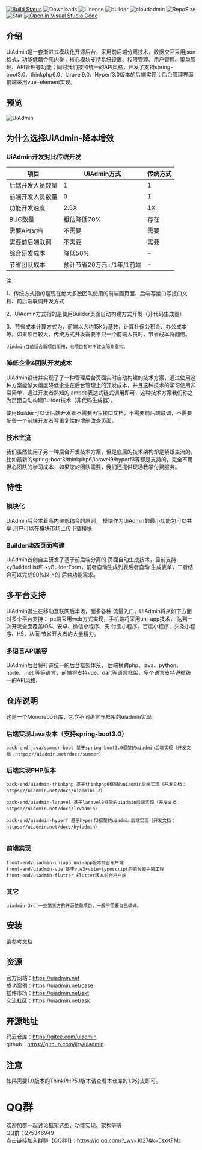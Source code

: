 [![Build Status](https://travis-ci.org/ijry/initadmin.svg?branch=master)](https://travis-ci.org/ijry/initadmin)
![Downloads](https://img.shields.io/badge/downloads-1K-brightgreen.svg)
![License](https://img.shields.io/badge/license-Apache2-brightgreen.svg)
![builder](https://img.shields.io/badge/xybuilder-1.2.0-brightgreen.svg)
![cloudadmin](https://img.shields.io/badge/xyadmin-1.2.0-brightgreen.svg)
![RepoSize](https://img.shields.io/github/repo-size/ijry/initadmin.svg)
![Star](https://img.shields.io/github/stars/ijry/initadmin.svg?style=social)
[![Open in Visual Studio Code](https://img.shields.io/badge/-open%20in%20vscode-blue?style=for-the-badge&logo=visualstudiocode)](https://open.vscode.dev/ijry/uiadmin)


## 介绍
UiAdmin是一套渐进式模块化开源后台，采用前后端分离技术，数据交互采用json格式，功能低耦合高内聚；核心模块支持系统设置、权限管理、用户管理、菜单管理、API管理等功能；同时我们按照统一的API风格，开发了支持spring-boot3.0、thinkphp6.0、laravel9.0、Hyperf3.0版本的后端实现；后台管理界面前端采用vue+element实现。

## 预览

![UiAdmin](https://cdn1.jiangruyi.com/uniCloud2022/VKCEYUGU-f12e1180-fce8-465f-a4cd-9f2da88ca0e6/6ce3a522-6b27-47d9-abd1-5573620bc636.png)


## 为什么选择UiAdmin-降本增效

### UiAdmin开发对比传统开发


| 项目  | UiAdmin方式 | 传统方式 |
| ----------- | ----------- | ----------- |
| 后端开发人员数量    | 1       |1       |
| 前端开发人员数量  | 0       |1       |
| 功能开发速度  | 2.5X |1X      |
| BUG数量  | 粗估降低70%  | 存在 |
| 需要API文档  |不需要  | 需要 |
| 需要前后端联调  |不需要  | 需要 |
| 综合研发成本  | 降低50%  | - |
| 节省团队成本  | 预计节省20万元+/1年/1前端  | - |

注：

1、传统方式指的是现在绝大多数团队使用的前端画页面、后端写接口写接口文档、前后端联调开发方式

2、UiAdmin方式指的是使用Builder页面自动构建方式开发（非代码生成器）

3、节省成本计算方式为，前端以大约15K为基数，计算社保公积金、办公成本等。如果项目较大，传统方式开发需要不只一个前端人员时，节省成本将翻倍。

```
UiAdmin目前适合新项目采用，老项目暂时不建议除非重构。
```

### 降低企业&团队开发成本

UiAdmin设计并实现了了一种管理后台页面实时自动构建的技术方案，通过使用这种方案能够大幅度降低企业在后台管理上的开发成本，并且这种技术的学习使用非常简单，通过开发者熟知的lambda表达式链式调用即可，这种技术方案我们称之为页面自动构建Builder技术（非代码生成器）。

使用Builder可以让后端开发者不需要再写接口文档，不需要前后端联调，不需要配备一个前端开发者写重复性的增删改查页面。



### 技术主流

我们虽然使用了另一种后台开发技术方案，但是底层的技术架构却是紧跟主流的，比如最新的spring-boot3/thinkphp6/laravel9/hyperf3等都是支持的。完全不用担心团队的学习成本，如果您的团队需要，我们还提供现场教学付费服务。


## 特性

### 模块化
UiAdmin后台本着高内聚低耦合的原则， 模块作为UiAdmin的最小功能包可以共享 用户可以在模块市场上传下载模块

### Builder动态页面构建

UiAdmin首创自主研发了基于前后端分离的 页面自动生成技术，目前支持xyBuilderList和 xyBuilderForm，前者自动生成列表后者自动 生成表单，二者结合可以完成90%以上的 后台功能需求。

## 多平台支持

UiAdmin诞生在移动互联网后半场，面多各种 流量入口，UiAdmin将从如下方面对多个平台支持： pc端采用web方式实现，手机端将采用uni-app技术， 达到一次开发全面覆盖iOS、安卓、微信小程序、支 付宝小程序、百度小程序、头条小程序、H5，从而 节省开发者的大量精力。

### 多语言API兼容

UiAdmin后台将打造统一的后台框架体系， 后端横跨php、java、python、node、.net 等等语言，前端将支持vue、dart等语言框架，多个语言支持遵循统一的API风格.

## 仓库说明

这是一个Monorepo仓库，包含不同语言与框架的uiadmin实现。


### 后端实现Java版本（支持spring-boot3.0）

```
back-end-java/summer-boot 基于spring-boot3.0框架的uiadmin后端实现（开发文档：https://uiadmin.net/docs/summer)
```

### 后端实现PHP版本

```
back-end/uiadmin-thinkphp 基于thinkphp6框架的uiadmin后端实现（开发文档：https://uiadmin.net/docs/uiadmin1-2）

back-end/uiadmin-laravel 基于laravel9框架的uiadmin后端实现（开发文档：https://uiadmin.net/docs/lrvadmin）

back-end/uiadmin-hyperf 基于hyperf3框架的uiadmin后端实现（开发文档：https://uiadmin.net/docs/hyfadmin）


```


### 前端实现

```
front-end/uiadmin-uniapp uni-app版本前台用户端
front-end/uiadmin-vue 基于vue3+vite+typescript的前台脚手架工程
front-end/uiadmin-flutter Flutter版本前台用户端
```

### 其它

```
uiadmin-3rd 一些第三方的开源依赖项目，一般不需要自己编译。
```

##  安装
请参考文档

## 资源
官方网站：https://uiadmin.net  
成功案例：https://uiadmin.net/case  
插件市场：https://uiadmin.net/ext  
交流社区：https://uiadmin.net/ask  


## 开源地址
码云仓库：https://gitee.com/uiadmin  
github：https://github.com/ijry/uiadmin  

## 注意
如果需要1.0版本的ThinkPHP5.1版本请查看本仓库的1.0分支即可。

# QQ群
欢迎加群一起讨论框架选型、功能实现、架构等等  
QQ群：275346949  
点击链接加入群聊【QQ群1】：https://jq.qq.com/?_wv=1027&k=5sxKFMc

